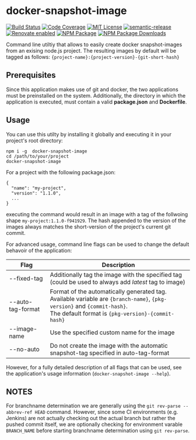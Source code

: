 # docker-snapshot-image

[![Build Status](https://img.shields.io/circleci/build/github/hellivan/docker-snapshot-image/master?logo=circleci&style=flat-square)](https://circleci.com/gh/hellivan/docker-snapshot-image)
[![Code Coverage](https://img.shields.io/codecov/c/github/hellivan/docker-snapshot-image/master?logo=codecov&style=flat-square)](https://codecov.io/gh/hellivan/docker-snapshot-image)
[![MIT License](https://img.shields.io/npm/l/docker-snapshot-image?style=flat-square)](LICENSE)
[![semantic-release](https://img.shields.io/badge/%20%20%F0%9F%93%A6%F0%9F%9A%80-semantic--release-e10079.svg?style=flat-square)](https://github.com/semantic-release/semantic-release)
[![Renovate enabled](https://img.shields.io/badge/renovate-enabled-brightgreen.svg?style=flat-square)](https://renovatebot.com/)
[![NPM Package](https://img.shields.io/npm/v/docker-snapshot-image?logo=npm&style=flat-square)](https://www.npmjs.com/package/docker-snapshot-image)
[![NPM Package Downloads](https://img.shields.io/npm/dm/docker-snapshot-image?logo=npm&style=flat-square)](https://www.npmjs.com/package/docker-snapshot-image)

Command line utiltiy that allows to easily create docker snapshot-images from an exising node.js project. The resulting images by default will be tagged as follows: `{project-name}:{project-version}-{git-short-hash}`

## Prerequisites

Since this application makes use of git and docker, the two applications must be preinstalled on the system. Additionally, the directory in which the application is executed, must contain a valid **package.json** and **Dockerfile**.


## Usage

You can use this utilty by installing it globally and executing it in your project's root directory:

```
npm i -g  docker-snapshot-image
cd /path/to/your/project
docker-snapshot-image
```
For a project with the following package.json:
```
{
  "name": "my-project",
  "version": "1.1.0",
  ...
}
```

executing the command would result in an image with a tag of the follwoing shape `my-project:1.1.0-f941929`. The hash appended to the version of the images always matches the short-version of the project's current git commit.

For advanced usage, command line flags can be used to change the default behavoir of the application:

| Flag                       | Description                                                                                               |
| -------------------------- |-----------------------------------------------------------------------------------------------------------|
| --fixed-tag <tag>          | Additionally tag the image with the specified tag (could be used to always add _latest_ tag to image)     |
| --auto-tag-format <format> | Format of the automatically generated tag.<br>Available variable are `{branch-name}`, `{pkg-version}` and `{commit-hash}`. <br>The default format is `{pkg-version}-{commit-hash}`|
| --image-name <name>        | Use the specified custom name for the image                                                               |
| --no-auto                  | Do not create the image with the automatic snapshot-tag specified in auto-tag-format                      |


However, for a fully detailed description of all flags that can be used, see the application's usage information (`docker-snapshot-image --help`).

## NOTES
For branchname determination we are generally using the `git rev-parse --abbrev-ref HEAD` command. However, since some CI environments (e.g. Jenkins)
are not actually checking out the actual branch but rather the pushed commit itself, we are optionally checking for environment varable `BRANCH_NAME`
before starting branchname determination using `git rev-parse`.